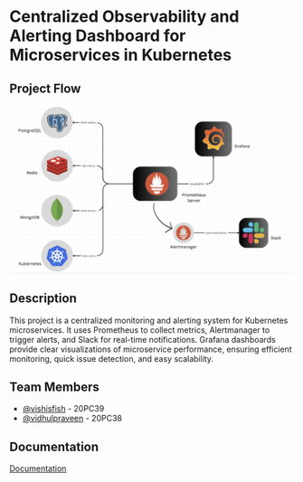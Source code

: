 # Centralized Observability and Alerting Dashboard for Microservices in Kubernetes

## Project Flow
![alt text](https://github.com/vishisfish/Microservices-Observability/blob/main/screenshots/Flow.png?raw=true)

## Description

This project is a centralized monitoring and alerting system for Kubernetes microservices. It uses Prometheus to collect metrics, Alertmanager to trigger alerts, and Slack for real-time notifications. Grafana dashboards provide clear visualizations of microservice performance, ensuring efficient monitoring, quick issue detection, and easy scalability.

## Team Members

- [@vishisfish](https://www.github.com/vishisfish) - 20PC39
- [@vidhulpraveen](https://www.github.com/vidhulpraveen) - 20PC38


## Documentation

[Documentation](https://docs.google.com/document/d/1f2N2kSvuNgq5L4R8YEqAj94R2-RPh9Dll_6RtAEyU-M/edit?usp=sharing)

